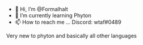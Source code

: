 - 👋 Hi, I’m @Formalhalt
- 🌱 I’m currently learning Phyton
- 📫 How to reach me ... Discord: wtaf#0489

Very new to phyton and basically all other languages 
